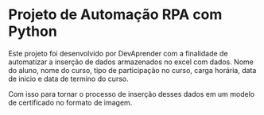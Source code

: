 <h1> Projeto de Automação RPA com Python</h1>
<p> Este projeto foi desenvolvido por DevAprender com a finalidade de automatizar a inserção de dados armazenados no excel com dados. Nome do aluno, nome do curso, tipo de participação no curso, carga horária, data de inicio e data de termino do curso.</p>
<p> Com isso para tornar o processo de inserção desses dados em um modelo de certificado no formato de imagem.</p>
